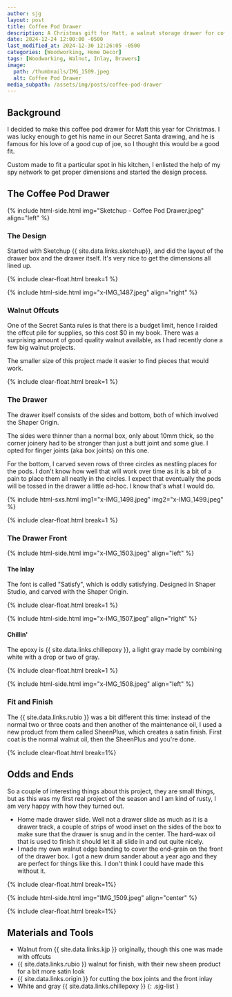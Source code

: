 ```yaml
---
author: sjg
layout: post
title: Coffee Pod Drawer
description: A Christmas gift for Matt, a walnut storage drawer for coffee pods
date: 2024-12-24 12:00:00 -0500
last_modified_at: 2024-12-30 12:26:05 -0500
categories: [Woodworking, Home Decor]
tags: [Woodworking, Walnut, Inlay, Drawers]
image:
  path: /thumbnails/IMG_1509.jpeg
  alt: Coffee Pod Drawer
media_subpath: /assets/img/posts/coffee-pod-drawer
---
```

## Background
I decided to make this coffee pod drawer for Matt this year for Christmas.  I was lucky enough to get his name in our Secret Santa drawing, and he is famous for his love of a good cup of joe, so I thought this would be a good fit.  

Custom made to fit a particular spot in his kitchen, I enlisted the help of my spy network to get proper dimensions and started the design process.

## The Coffee Pod Drawer

{% include html-side.html img="Sketchup - Coffee Pod Drawer.jpeg" align="left" %}

### The Design

Started with Sketchup {{ site.data.links.sketchup}}, and did the layout of the drawer box and the drawer itself.  It's very nice to get the dimensions all lined up.

{% include clear-float.html break=1 %}

{% include html-side.html img="x-IMG_1487.jpeg" align="right" %}

### Walnut Offcuts

One of the Secret Santa rules is that there is a budget limit, hence I raided the offcut pile for supplies, so this cost $0 in my book.  There was a surprising amount of good quality walnut available, as I had recently done a few big walnut projects. 

The smaller size of this project made it easier to find pieces that would work.

{% include clear-float.html break=1 %}

### The Drawer

The drawer itself consists of the sides and bottom, both of which involved the Shaper Origin.  

The sides were thinner than a normal box, only about 10mm thick, so the corner joinery had to be stronger than just a butt joint and some glue.  I opted for finger joints (aka box joints) on this one.

For the bottom, I carved seven rows of three circles as nestling places for the pods.  I don't know how well that will work over time as it is a bit of a pain to place them all neatly in the circles.  I expect that eventually the pods will be tossed in the drawer a little ad-hoc.  I know that's what I would do.

{% include html-sxs.html img1="x-IMG_1498.jpeg" img2="x-IMG_1499.jpeg" %}

{% include clear-float.html break=1 %}

### The Drawer Front

{% include html-side.html img="x-IMG_1503.jpeg" align="left" %}

#### The Inlay

The font is called "Satisfy", which is oddly satisfying.  Designed in Shaper Studio, and carved with the Shaper Origin.

{% include clear-float.html break=1 %}

{% include html-side.html img="x-IMG_1507.jpeg" align="right" %}

#### Chillin'

The epoxy is {{ site.data.links.chillepoxy }}, a light gray made by combining white with a drop or two of gray.

{% include clear-float.html  break=1 %}

{% include html-side.html img="x-IMG_1508.jpeg" align="left" %}

### Fit and Finish

The {{ site.data.links.rubio }} was a bit different this time: instead of the normal two or three coats and then another of the maintenance oil, I used a new product from them called SheenPlus, which creates a satin finish.  First coat is the normal walnut oil, then the SheenPlus and you're done.

{% include clear-float.html break=1%}

## Odds and Ends

So a couple of interesting things about this project, they are small things, but as this was my first real project of the season and I am kind of rusty, I am very happy with how they turned out.
- Home made drawer slide. Well not a drawer slide as much as it is a drawer track, a couple of strips of wood inset on the sides of the box to make sure that the drawer is snug and in the center.  The hard-wax oil that is used to finish it should let it all slide in and out quite nicely.
- I made my own walnut edge banding to cover the end-grain on the front of the drawer box.  I got a new drum sander about a year ago and they are perfect for things like this.  I don't think I could have made this without it.

{% include clear-float.html break=1%}

{% include html-side.html img="IMG_1509.jpeg" align="center" %}

{% include clear-float.html break=1%}

## Materials and Tools

- Walnut from {{ site.data.links.kjp }} originally, though this one was made with offcuts
- {{ site.data.links.rubio }} walnut for finish, with their new sheen product for a bit more satin look
- {{ site.data.links.origin }} for cutting the box joints and the front inlay
- White and gray {{ site.data.links.chillepoxy }}
{: .sjg-list }
